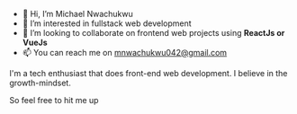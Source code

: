 - 👋 Hi, I’m Michael Nwachukwu
- 👀 I’m interested in fullstack web development
- 💞️ I’m looking to collaborate on frontend web projects using **ReactJs or VueJs**
- 📫 You can reach me on mnwachukwu042@gmail.com

I'm a tech enthusiast that does front-end web development. I believe in the growth-mindset.

So feel free to hit me up
